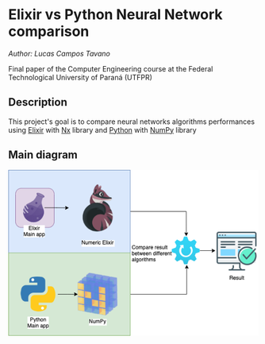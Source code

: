 # Elixir vs Python Neural Network comparison

*Author: Lucas Campos Tavano*

Final paper of the Computer Engineering course at the Federal Technological University of Paraná (UTFPR)

## Description
This project's goal is to compare neural networks algorithms performances using [Elixir](https://elixir-lang.org/) with [Nx](https://github.com/elixir-nx/nx) library and [Python](https://www.python.org/) with [NumPy](https://numpy.org/) library
## Main diagram
![Diagram](diagram_ex_py.png)
